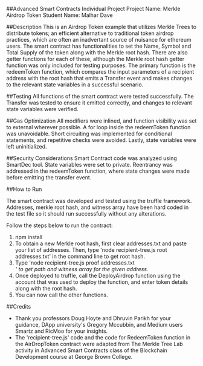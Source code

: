 ##Advanced Smart Contracts Individual Project
Project Name: Merkle Airdrop Token
Student Name: Malhar Dave

##Description
This is an Airdrop Token example that utilizes Merkle Trees to distribute tokens; an efficient alternative to traditional token airdrop practices, which are often an inadvertant source of nuisance for ethereum users. The smart contract has functionalities to set the Name, Symbol and Total Supply of the token along with the Merkle root hash. There are also getter functions for each of these, although the Merkle root hash getter function was only included for testing purposes. The primary function is the redeemToken function, which compares the input parameters of a recipient address with the root hash that emits a Transfer event and makes changes to the relevant state variables in a successful scenario.

##Testing
All functions of the smart contract were tested successfully. The Transfer was tested to ensure it emitted correctly, and changes to relevant state variables were verified.

##Gas Optimization
All modifiers were inlined, and function visibility was set to external wherever possible. A for loop inside the redeemToken function was unavoidable. Short circuiting was implemented for conditional statements, and repetitive checks were avoided. Lastly, state variables were left uninitialized.

##Security Considerations
Smart Contract code was analyzed using SmartDec tool. State variables were set to private. Reentrancy was addressed in the redeemToken function, where state changes were made before emitting the transfer event.

##How to Run

The smart contract was developed and tested using the truffle framework. Addresses, merkle root hash, and witness array have been hard coded in the test file so it should run successfully without any alterations.

Follow the steps below to run the contract:

1) npm install
2) To obtain a new Merkle root hash, first clear addresses.txt and paste your list of addresses. Then, type 'node recipient-tree.js root addresses.txt' in the command line to get root hash.
3) Type 'node recipient-tree.js proof addresses.txt <Address>' to get path and witness array for the given address.
4) Once deployed to truffle, call the DeployAirdrop function using the account that was used to deploy the function, and enter token details along with the root hash.
5) You can now call the other functions.

##Credits
- Thank you professors Doug Hoyte and Dhruvin Parikh for your guidance, DApp university's Gregory Mccubbin, and Medium users Smartz and RicMoo for your insights.
- The 'recipient-tree.js' code and the code for RedeemToken function in the AirDropToken contract were adapted from The Merkle Tree Lab activity in Advanced Smart Contracts class of the Blockchain Development course at George Brown College.

